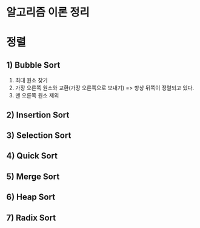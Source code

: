 # 알고리즘 이론 정리
# 정렬
## 1) Bubble Sort
1. 최대 원소 찾기
2. 가장 오른쪽 원소와 교환(가장 오른쪽으로 보내기)
 => 항상 뒤쪽이 정렬되고 있다.
3. 맨 오른쪽 원소 제외

## 2) Insertion Sort
## 3) Selection Sort
## 4) Quick Sort
## 5) Merge Sort
## 6) Heap Sort
## 7) Radix Sort 